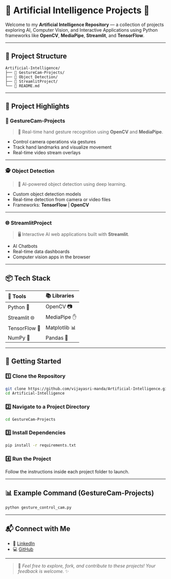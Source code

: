 # 🌟 Artificial Intelligence Projects 🚀

Welcome to my **Artificial Intelligence Repository** — a collection of projects exploring AI, Computer Vision, and Interactive Applications using Python frameworks like **OpenCV**, **MediaPipe**, **Streamlit**, and **TensorFlow**.

---

## 📁 Project Structure

```
Artificial-Intelligence/
├── 📂 GestureCam-Projects/
├── 📂 Object Detection/
├── 📂 StreamlitProject/
└── 📄 README.md
```

---

## 📌 Project Highlights

### 🎥 GestureCam-Projects
> 📸 Real-time hand gesture recognition using **OpenCV** and **MediaPipe**.
- Control camera operations via gestures
- Track hand landmarks and visualize movement
- Real-time video stream overlays

---

### 🕵️ Object Detection
> 🚀 AI-powered object detection using deep learning.
- Custom object detection models
- Real-time detection from camera or video files
- Frameworks: **TensorFlow** | **OpenCV**

---

### 🌐 StreamlitProject
> 🖥️ Interactive AI web applications built with **Streamlit**.
- AI Chatbots
- Real-time data dashboards
- Computer vision apps in the browser

---

## 📦 Tech Stack

| 🔧 Tools  | 📚 Libraries   |
|:----------|:----------------|
| Python 🐍 | OpenCV 📷 |
| Streamlit 🌐 | MediaPipe ✋ |
| TensorFlow 🤖 | Matplotlib 📊 |
| NumPy 📐 | Pandas 📑 |

---

## 🚀 Getting Started

### 1️⃣ Clone the Repository
```bash
git clone https://github.com/vijayasri-manda/Artificial-Intelligence.git
cd Artificial-Intelligence
```

### 2️⃣ Navigate to a Project Directory
```bash
cd GestureCam-Projects
```

### 3️⃣ Install Dependencies
```bash
pip install -r requirements.txt
```

### 4️⃣ Run the Project
Follow the instructions inside each project folder to launch.

---

## 📊 Example Command (GestureCam-Projects)

```bash
python gesture_control_cam.py
```

---

## 📬 Connect with Me

- 💼 [LinkedIn](https://www.linkedin.com/in/vijayasri-manda/)
- 💻 [GitHub](https://github.com/vijayasri-manda)

---

> 🌱 *Feel free to explore, fork, and contribute to these projects! Your feedback is welcome.* ✨

